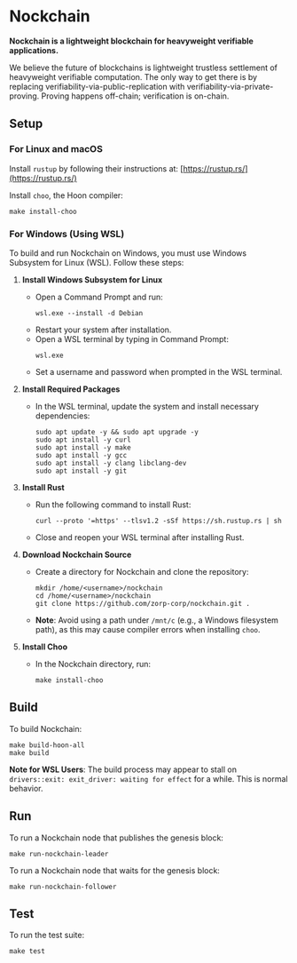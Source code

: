 # Nockchain

**Nockchain is a lightweight blockchain for heavyweight verifiable applications.**

We believe the future of blockchains is lightweight trustless settlement of heavyweight verifiable computation. The only way to get there is by replacing verifiability-via-public-replication with verifiability-via-private-proving. Proving happens off-chain; verification is on-chain.

## Setup

### For Linux and macOS

Install `rustup` by following their instructions at: [https://rustup.rs/](https://rustup.rs/)

Install `choo`, the Hoon compiler:

```
make install-choo
```

### For Windows (Using WSL)

To build and run Nockchain on Windows, you must use Windows Subsystem for Linux (WSL). Follow these steps:

1. **Install Windows Subsystem for Linux**
   - Open a Command Prompt and run:
     ```
     wsl.exe --install -d Debian
     ```
   - Restart your system after installation.
   - Open a WSL terminal by typing in Command Prompt:
     ```
     wsl.exe
     ```
   - Set a username and password when prompted in the WSL terminal.

2. **Install Required Packages**
   - In the WSL terminal, update the system and install necessary dependencies:
     ```
     sudo apt update -y && sudo apt upgrade -y
     sudo apt install -y curl
     sudo apt install -y make
     sudo apt install -y gcc
     sudo apt install -y clang libclang-dev
     sudo apt install -y git
     ```

3. **Install Rust**
   - Run the following command to install Rust:
     ```
     curl --proto '=https' --tlsv1.2 -sSf https://sh.rustup.rs | sh
     ```
   - Close and reopen your WSL terminal after installing Rust.

4. **Download Nockchain Source**
   - Create a directory for Nockchain and clone the repository:
     ```
     mkdir /home/<username>/nockchain
     cd /home/<username>/nockchain
     git clone https://github.com/zorp-corp/nockchain.git .
     ```
   - **Note**: Avoid using a path under `/mnt/c` (e.g., a Windows filesystem path), as this may cause compiler errors when installing `choo`.

5. **Install Choo**
   - In the Nockchain directory, run:
     ```
     make install-choo
     ```

## Build

To build Nockchain:

```
make build-hoon-all
make build
```

**Note for WSL Users**: The build process may appear to stall on `drivers::exit: exit_driver: waiting for effect` for a while. This is normal behavior.

## Run

To run a Nockchain node that publishes the genesis block:

```
make run-nockchain-leader
```

To run a Nockchain node that waits for the genesis block:

```
make run-nockchain-follower
```

## Test

To run the test suite:

```
make test
```
